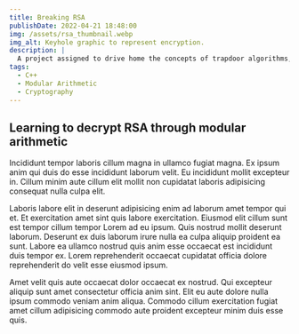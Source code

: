 ```yaml
---
title: Breaking RSA
publishDate: 2022-04-21 18:48:00
img: /assets/rsa_thumbnail.webp
img_alt: Keyhole graphic to represent encryption.
description: |
  A project assigned to drive home the concepts of trapdoor algorithms, asymmetric encription, and modular arithmetic.
tags:
  - C++
  - Modular Arithmetic
  - Cryptography
---
```


## Learning to decrypt RSA through modular arithmetic

Incididunt tempor laboris cillum magna in ullamco fugiat magna. Ex ipsum anim qui duis do esse incididunt laborum velit. Eu incididunt mollit excepteur in. Cillum minim aute cillum elit mollit non cupidatat laboris adipisicing consequat nulla culpa elit.

Laboris labore elit in deserunt adipisicing enim ad laborum amet tempor qui et. Et exercitation amet sint quis labore exercitation. Eiusmod elit cillum sunt est tempor cillum tempor Lorem ad eu ipsum. Quis nostrud mollit deserunt laborum. Deserunt ex duis laborum irure nulla ea culpa aliquip proident ea sunt. Labore ea ullamco nostrud quis anim esse occaecat est incididunt duis tempor ex. Lorem reprehenderit occaecat cupidatat officia dolore reprehenderit do velit esse eiusmod ipsum.

Amet velit quis aute occaecat dolor occaecat ex nostrud. Qui excepteur aliquip sunt amet consectetur officia anim sint. Elit eu aute dolore nulla ipsum commodo veniam anim aliqua. Commodo cillum exercitation fugiat amet cillum adipisicing commodo aute proident excepteur minim duis esse quis.
